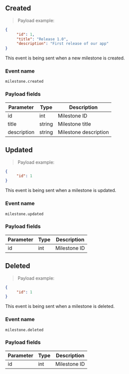 ## Created

> Payload example:

```json
{
     "id": 1,
     "title": "Release 1.0",
     "description": "First release of our app"
}
```

This event is being sent when a new milestone is created.

### Event name

`milestone.created`

### Payload fields

Parameter | Type | Description
--------- | ----------- | -----------
id | int | Milestone ID
title | string | Milestone title
description  | string | Milestone description

## Updated

> Payload example:

```json
{
     "id": 1
}
```

This event is being sent when a milestone is updated.

### Event name

`milestone.updated`

### Payload fields

Parameter | Type | Description
--------- | ----------- | -----------
id | int | Milestone ID

## Deleted

> Payload example:

```json
{
     "id": 1
}
```

This event is being sent when a milestone is deleted.

### Event name

`milestone.deleted`

### Payload fields

Parameter | Type | Description
--------- | ----------- | -----------
id | int | Milestone ID
